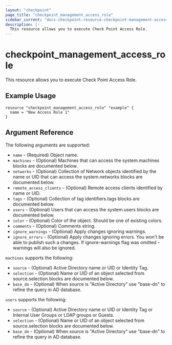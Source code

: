 ```yaml
---
layout: "checkpoint"
page_title: "checkpoint_management_access_role"
sidebar_current: "docs-checkpoint-resource-checkpoint-management-access-role"
description: |-
  This resource allows you to execute Check Point Access Role.
---
```


# checkpoint_management_access_role

This resource allows you to execute Check Point Access Role.

## Example Usage


```hcl
resource "checkpoint_management_access_role" "example" {
  name = "New Access Role 1"
}
```

## Argument Reference

The following arguments are supported:

* `name` - (Required) Object name. 
* `machines` - (Optional) Machines that can access the system.machines blocks are documented below.
* `networks` - (Optional) Collection of Network objects identified by the name or UID that can access the system.networks blocks are documented below.
* `remote_access_clients` - (Optional) Remote access clients identified by name or UID. 
* `tags` - (Optional) Collection of tag identifiers.tags blocks are documented below.
* `users` - (Optional) Users that can access the system.users blocks are documented below.
* `color` - (Optional) Color of the object. Should be one of existing colors. 
* `comments` - (Optional) Comments string. 
* `ignore_warnings` - (Optional) Apply changes ignoring warnings. 
* `ignore_errors` - (Optional) Apply changes ignoring errors. You won't be able to publish such a changes. If ignore-warnings flag was omitted - warnings will also be ignored. 


`machines` supports the following:

* `source` - (Optional) Active Directory name or UID or Identity Tag. 
* `selection` - (Optional) Name or UID of an object selected from source.selection blocks are documented below.
* `base_dn` - (Optional) When source is "Active Directory" use "base-dn" to refine the query in AD database. 


`users` supports the following:

* `source` - (Optional) Active Directory name or UID or Identity Tag  or Internal User Groups or LDAP groups or Guests. 
* `selection` - (Optional) Name or UID of an object selected from source.selection blocks are documented below.
* `base_dn` - (Optional) When source is "Active Directory" use "base-dn" to refine the query in AD database. 
